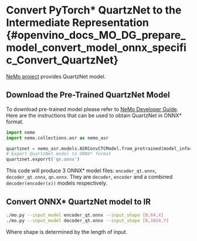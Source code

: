 # Convert PyTorch* QuartzNet to the Intermediate Representation {#openvino_docs_MO_DG_prepare_model_convert_model_onnx_specific_Convert_QuartzNet}

[NeMo project](https://github.com/NVIDIA/NeMo) provides QuartzNet model.

## Download the Pre-Trained QuartzNet Model

To download pre-trained model please refer to [NeMo Developer Guide](https://docs.nvidia.com/deeplearning/nemo/user-guide/docs/en/main/).
Here are the instructions that can be used to obtain QuartzNet in ONNX* format.
```python
import nemo
import nemo.collections.asr as nemo_asr

quartznet = nemo_asr.models.ASRConvCTCModel.from_pretrained(model_info='QuartzNet15x5-En')
# Export QuartzNet model to ONNX* format
quartznet.exporrt('qn.onnx')
```
This code will produce 3 ONNX* model files: `encoder_qt.onnx`, `decoder_qt.onnx`, `qn.onnx`.
They are `decoder`, `encoder` and a combined `decoder(encoder(x))` models respectively.

## Convert ONNX* QuartzNet model to IR

```sh
./mo.py --input_model encoder_qt.onnx --input_shape [B,64,X]
./mo.py --input_model decoder_qt.onnx --input_shape [B,1024,Y]
```

Where shape is determined by the length of input.
